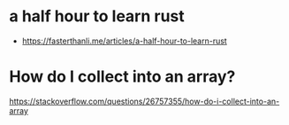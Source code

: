# a half hour to learn rust

- https://fasterthanli.me/articles/a-half-hour-to-learn-rust

# How do I collect into an array?

https://stackoverflow.com/questions/26757355/how-do-i-collect-into-an-array